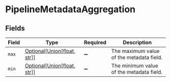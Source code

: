 # PipelineMetadataAggregation


## Fields

| Field                                                                                    | Type                                                                                     | Required                                                                                 | Description                                                                              |
| ---------------------------------------------------------------------------------------- | ---------------------------------------------------------------------------------------- | ---------------------------------------------------------------------------------------- | ---------------------------------------------------------------------------------------- |
| `max`                                                                                    | [Optional[Union[float, str]]](../../models/components/maximumvalueofthemetadatafield.md) | :heavy_minus_sign:                                                                       | The maximum value of the metadata field.                                                 |
| `min`                                                                                    | [Optional[Union[float, str]]](../../models/components/minimumvalueofthemetadatafield.md) | :heavy_minus_sign:                                                                       | The minimum value of the metadata field.                                                 |
